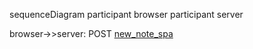 sequenceDiagram
participant browser
participant server

browser->>server: POST [new_note_spa](https://studies.cs.helsinki.fi/exampleapp/new_note_spa)
